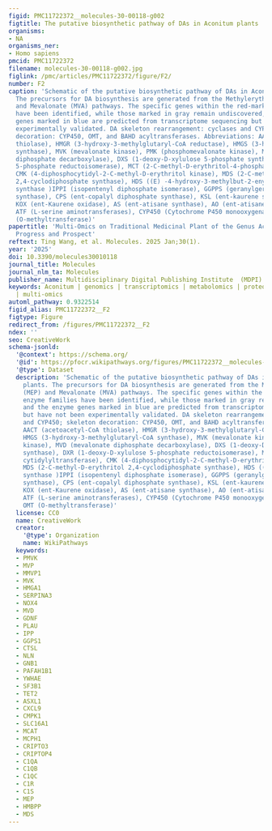 ```yaml
---
figid: PMC11722372__molecules-30-00118-g002
figtitle: The putative biosynthetic pathway of DAs in Aconitum plants
organisms:
- NA
organisms_ner:
- Homo sapiens
pmcid: PMC11722372
filename: molecules-30-00118-g002.jpg
figlink: /pmc/articles/PMC11722372/figure/F2/
number: F2
caption: 'Schematic of the putative biosynthetic pathway of DAs in Aconitum plants.
  The precursors for DA biosynthesis are generated from the Methylerythritol (MEP)
  and Mevalonate (MVA) pathways. The specific genes within the red-marked enzyme families
  have been identified, while those marked in gray remain undiscovered, and the enzyme
  genes marked in blue are predicted from transcriptome sequencing but have not been
  experimentally validated. DA skeleton rearrangement: cyclases and CYP450; skeleton
  decoration: CYP450, OMT, and BAHD acyltransferases. Abbreviations: AACT (acetoacetyl-CoA
  thiolase), HMGR (3-hydroxy-3-methylglutaryl-CoA reductase), HMGS (3-hydroxy-3-methylglutaryl-CoA
  synthase), MVK (mevalonate kinase), PMK (phosphomevalonate kinase), MVD (mevalonate
  diphosphate decarboxylase), DXS (1-deoxy-D-xylulose 5-phosphate synthase), DXR (1-deoxy-D-xylulose
  5-phosphate reductoisomerase), MCT (2-C-methyl-D-erythritol-4-phosphate cytidylyltransferase),
  CMK (4-diphosphocytidyl-2-C-methyl-D-erythritol kinase), MDS (2-C-methyl-D-erythritol
  2,4-cyclodiphosphate synthase), HDS ((E) -4-hydroxy-3-methylbut-2-enyl-diphosphate
  synthase )IPPI (isopentenyl diphosphate isomerase), GGPPS (geranylgeranyl pyrophosphate
  synthase), CPS (ent-copalyl diphosphate synthase), KSL (ent-kaurene synthase-like),
  KOX (ent-Kaurene oxidase), AS (ent-atisane synthase), AO (ent-atisane oxidases),
  ATF (L-serine aminotransferases), CYP450 (Cytochrome P450 monooxygenase), and OMT
  (O-methyltransferase)'
papertitle: 'Multi-Omics on Traditional Medicinal Plant of the Genus Aconitum: Current
  Progress and Prospect'
reftext: Ting Wang, et al. Molecules. 2025 Jan;30(1).
year: '2025'
doi: 10.3390/molecules30010118
journal_title: Molecules
journal_nlm_ta: Molecules
publisher_name: Multidisciplinary Digital Publishing Institute  (MDPI)
keywords: Aconitum | genomics | transcriptomics | metabolomics | proteomics | microbiomics
  | multi-omics
automl_pathway: 0.9322514
figid_alias: PMC11722372__F2
figtype: Figure
redirect_from: /figures/PMC11722372__F2
ndex: ''
seo: CreativeWork
schema-jsonld:
  '@context': https://schema.org/
  '@id': https://pfocr.wikipathways.org/figures/PMC11722372__molecules-30-00118-g002.html
  '@type': Dataset
  description: 'Schematic of the putative biosynthetic pathway of DAs in Aconitum
    plants. The precursors for DA biosynthesis are generated from the Methylerythritol
    (MEP) and Mevalonate (MVA) pathways. The specific genes within the red-marked
    enzyme families have been identified, while those marked in gray remain undiscovered,
    and the enzyme genes marked in blue are predicted from transcriptome sequencing
    but have not been experimentally validated. DA skeleton rearrangement: cyclases
    and CYP450; skeleton decoration: CYP450, OMT, and BAHD acyltransferases. Abbreviations:
    AACT (acetoacetyl-CoA thiolase), HMGR (3-hydroxy-3-methylglutaryl-CoA reductase),
    HMGS (3-hydroxy-3-methylglutaryl-CoA synthase), MVK (mevalonate kinase), PMK (phosphomevalonate
    kinase), MVD (mevalonate diphosphate decarboxylase), DXS (1-deoxy-D-xylulose 5-phosphate
    synthase), DXR (1-deoxy-D-xylulose 5-phosphate reductoisomerase), MCT (2-C-methyl-D-erythritol-4-phosphate
    cytidylyltransferase), CMK (4-diphosphocytidyl-2-C-methyl-D-erythritol kinase),
    MDS (2-C-methyl-D-erythritol 2,4-cyclodiphosphate synthase), HDS ((E) -4-hydroxy-3-methylbut-2-enyl-diphosphate
    synthase )IPPI (isopentenyl diphosphate isomerase), GGPPS (geranylgeranyl pyrophosphate
    synthase), CPS (ent-copalyl diphosphate synthase), KSL (ent-kaurene synthase-like),
    KOX (ent-Kaurene oxidase), AS (ent-atisane synthase), AO (ent-atisane oxidases),
    ATF (L-serine aminotransferases), CYP450 (Cytochrome P450 monooxygenase), and
    OMT (O-methyltransferase)'
  license: CC0
  name: CreativeWork
  creator:
    '@type': Organization
    name: WikiPathways
  keywords:
  - PMVK
  - MVP
  - MMVP1
  - MVK
  - HMGA1
  - SERPINA3
  - NOX4
  - MVD
  - GDNF
  - PLAU
  - IPP
  - GGPS1
  - CTSL
  - NLN
  - GNB1
  - PAFAH1B1
  - YWHAE
  - SF3B1
  - TET2
  - ASXL1
  - CXCL9
  - CMPK1
  - SLC16A1
  - MCAT
  - MCPH1
  - CRIPTO3
  - CRIPTOP4
  - C1QA
  - C1QB
  - C1QC
  - C1R
  - C1S
  - MEP
  - HMBPP
  - MDS
---
```

